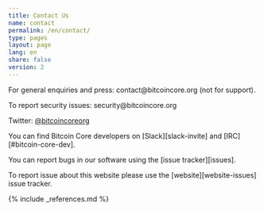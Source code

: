 ```yaml
---
title: Contact Us
name: contact
permalink: /en/contact/
type: pages
layout: page
lang: en
share: false
version: 2
---
```

For general enquiries and press: <i class="fa fa-fw fa-envelope"></i> contact<span style="display:none"></span>@bitcoincore.org (not for support).

To report security issues: <i class="fa fa-fw fa-envelope"></i> security<span style="display:none"></span>@bitcoincore.org

<i class="fa fa-fw fa-twitter"></i> Twitter: <a href="https://twitter.com/bitcoincoreorg/">@bitcoincoreorg</a>

You can find Bitcoin Core developers on <i class="fa fa-fw fa-slack"></i> [Slack][slack-invite] and [IRC][#bitcoin-core-dev].

You can report bugs in our software using the <i class="fa fa-fw fa-github"></i> [issue tracker][issues].

To report issue about this website please use the [website][website-issues] issue tracker.

{% include _references.md %}